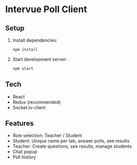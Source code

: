 # Intervue Poll Client

## Setup

1. Install dependencies:
   ```bash
   npm install
   ```
2. Start development server:
   ```bash
   npm start
   ```

## Tech
- React
- Redux (recommended)
- Socket.io-client

## Features
- Role selection: Teacher / Student
- Student: Unique name per tab, answer polls, see results
- Teacher: Create questions, see results, manage students
- Chat popup
- Poll history
